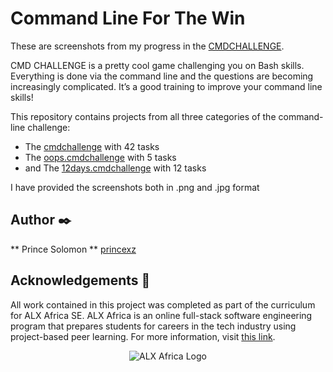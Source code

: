 # Command Line For The Win

These are screenshots from my progress in the [CMDCHALLENGE](https://cmdchallenge.com/). 

CMD CHALLENGE is a pretty cool game challenging you on Bash skills. Everything is done via the command line and the questions are becoming increasingly complicated. It’s a good training to improve your command line skills!

This repository contains projects from all three categories of the command-line challenge:
- The [cmdchallenge](https://cmdchallenge.com/) with 42 tasks
- The [oops.cmdchallenge](https://oops.cmdchallenge.com/) with 5 tasks
- and The [12days.cmdchallenge](https://12days.cmdchallenge.com/) with 12 tasks


I have provided the screenshots both in .png and .jpg format



## Author :black_nib:

** Prince Solomon ** [princexz](https://github.com/princexz)

## Acknowledgements :pray:

All work contained in this project was completed as part of the curriculum for ALX Africa SE. ALX Africa is an online full-stack software engineering program that prepares students for careers in the tech industry using project-based peer learning. For more information, visit [this link](https://www.alxafrica.com//).

<p align="center">
  <img
   src="https://www.alxafrica.com/wp-content/uploads/2022/01/header-logo.png"
       alt="ALX Africa Logo"
  >
</p>



